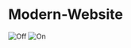 # Modern-Website

![Off](https://user-images.githubusercontent.com/90098985/139715920-c358c4ff-ae84-4572-85c5-d7d72cb72473.png)
![On](https://user-images.githubusercontent.com/90098985/139715974-3520d6e8-f29b-4c93-9618-b3057d452d1d.png)



